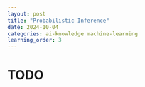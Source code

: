 ```yaml
---
layout: post
title: "Probabilistic Inference"
date: 2024-10-04
categories: ai-knowledge machine-learning
learning_order: 3
---
```


# TODO